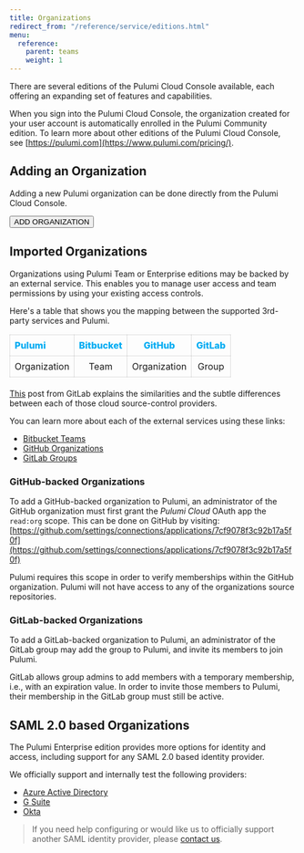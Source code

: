 ```yaml
---
title: Organizations
redirect_from: "/reference/service/editions.html"
menu:
  reference:
    parent: teams
    weight: 1
---
```


There are several editions of the Pulumi Cloud Console available, each offering an expanding set
of features and capabilities.

When you sign into the Pulumi Cloud Console, the organization created for your user account is
automatically enrolled in the Pulumi Community edition. To learn more about other editions of
the Pulumi Cloud Console, see [https://pulumi.com](https://www.pulumi.com/pricing/).

## Adding an Organization

Adding a new Pulumi organization can be done directly from the Pulumi Cloud Console.

<a href="https://app.pulumi.com/site/organizations/add" target="_blank">
    <button class="button">ADD ORGANIZATION</button>
</a>

## Imported Organizations

Organizations using Pulumi Team or Enterprise editions may be backed by an external service.
This enables you to manage user access and team permissions by using your existing access controls.

Here's a table that shows you the mapping between the supported 3rd-party services and Pulumi.

<style>
table {
    margin-bottom: 20px;
}

td, th {
    padding: 8px 8px;
    text-align: center;
    border: 1px solid rgba(0,0,0,0.13);
}

thead tr th {
    color: #00acf2;  /* $primary2, blue */
    font-weight: 800;
}

thead tr th:first-child {
    text-align: left;
}

tbody tr td {
    width: 30px;
}

tbody tr td:first-child {
    text-align: left;
}
</style>

| Pulumi | Bitbucket | GitHub | GitLab |
|--------|--------|--------|--------|
| Organization | Team | Organization | Group |

[This](https://about.gitlab.com/2017/09/11/comparing-confusing-terms-in-github-bitbucket-and-gitlab/) post from GitLab explains the similarities and the subtle differences
between each of those cloud source-control providers.

You can learn more about each of the external services using these links:

- [Bitbucket Teams](https://confluence.atlassian.com/bitbucket/teams-321853005.html)
- [GitHub Organizations](https://github.com/collab-uniba/socialcde4eclipse/wiki/How-to-setup-a-GitHub-organization,-project-and-team)
- [GitLab Groups](https://docs.gitlab.com/ce/user/group/)

### GitHub-backed Organizations

To add a GitHub-backed organization to Pulumi, an administrator of the GitHub organization must
first grant the _Pulumi Cloud_ OAuth app the `read:org` scope. This can be done on GitHub by
visiting:
[https://github.com/settings/connections/applications/7cf9078f3c92b17a5f0f](https://github.com/settings/connections/applications/7cf9078f3c92b17a5f0f)

Pulumi requires this scope in order to verify memberships within the GitHub organization. Pulumi
will not have access to any of the organizations source repositories.

### GitLab-backed Organizations

To add a GitLab-backed organization to Pulumi, an administrator of the GitLab group
may add the group to Pulumi, and invite its members to join Pulumi.

GitLab allows group admins to add members with a temporary membership, i.e., with an expiration value. In order to invite
those members to Pulumi, their membership in the GitLab group must still be active.

## SAML 2.0 based Organizations

The Pulumi Enterprise edition provides more options for identity and access, including support for
any SAML 2.0 based identity provider.

We officially support and internally test the following providers:

- [Azure Active Directory](./saml-aad.html)
- [G Suite](./saml-gsuite.html)
- [Okta](./saml-okta.html)

> If you need help configuring or would like us to officially support another SAML identity provider,
> please [contact us](https://www.pulumi.com/about/#contact-us).
